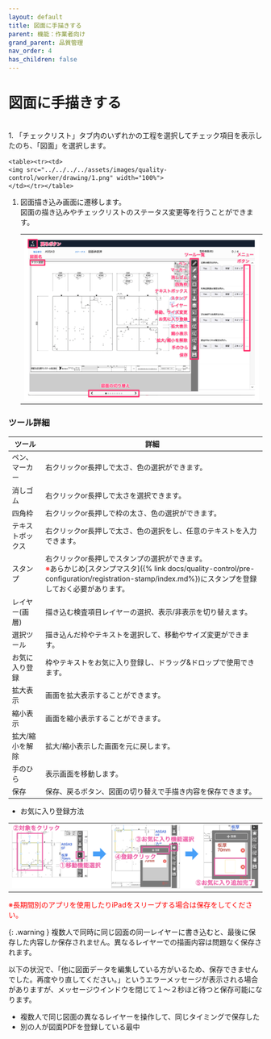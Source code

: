```yaml
---
layout: default
title: 図面に手描きする
parent: 機能：作業者向け
grand_parent: 品質管理
nav_order: 4
has_children: false
---
```


# 図面に手描きする

<br>
1. 「チェックリスト」タブ内のいずれかの工程を選択してチェック項目を表示したのち、「図面」を選択します。

    <table><tr><td>
    <img src="../../../../assets/images/quality-control/worker/drawing/1.png" width="100%">
    </td></tr></table>

1. 図面描き込み画面に遷移します。  
   図面の描き込みやチェックリストのステータス変更等を行うことができます。

    <table><tr><td>
    <img src="../../../../assets/images/quality-control/worker/drawing/2.png" width="100%">
    </td></tr></table>

### ツール詳細

| ツール           | 詳細                                                                                                                                                     | 
| ---------------- | -------------------------------------------------------------------------------------------------------------------------------------------------------- | 
| ペン、マーカー   | 右クリックor長押しで太さ、色の選択ができます。                                                                                                           | 
| 消しゴム         | 右クリックor長押しで太さを選択できます。                                                                                                           | 
| 四角枠           | 右クリックor長押しで枠の太さ、色の選択ができます。                                                                                                       | 
| テキストボックス | 右クリックor長押しで太さ、色の選択をし、任意のテキストを入力できます。                                                                                   | 
| スタンプ         | 右クリックor長押しでスタンプの選択ができます。  <br><span style="color: red; ">※</span>あらかじめ[スタンプマスタ]({% link docs/quality-control/pre-configuration/registration-stamp/index.md%})にスタンプを登録しておく必要があります。 | 
| レイヤー(画層)   | 描き込む検査項目レイヤーの選択、表示/非表示を切り替えます。                                                                                              | 
| 選択ツール | 描き込んだ枠やテキストを選択して、移動やサイズ変更ができます。                                                                                                     | 
| お気に入り登録   | 枠やテキストをお気に入り登録し、ドラッグ&ドロップで使用できます。                                                                                        | 
| 拡大表示         | 画面を拡大表示することができます。                                                                                                                       | 
| 縮小表示         | 画面を縮小表示することができます。                                                                                                                       | 
| 拡大/縮小を解除  | 拡大/縮小表示した画面を元に戻します。                                                                                                                    | 
| 手のひら         | 表示画面を移動します。                                                                                                                                   | 
| 保存             | 保存、戻るボタン、図面の切り替えで手描き内容を保存できます。                                                                                             | 

- お気に入り登録方法  
    
<table><tr><td>
<img src="../../../../assets/images/quality-control/worker/drawing/3.png" width="100%">
</td></tr></table> 

<span style="color: red; ">※長期間別のアプリを使用したりiPadをスリープする場合は保存をしてください。</span>


{: .warning }
複数人で同時に同じ図面の同一レイヤーに書き込むと、最後に保存した内容しか保存されません。異なるレイヤーでの描画内容は問題なく保存されます。

以下の状況で、「他に図面データを編集している方がいるため、保存できませんでした。再度やり直してください。」というエラーメッセージが表示される場合がありますが、メッセージウインドウを閉じて１〜２秒ほど待つと保存可能になります。
- 複数人で同じ図面の異なるレイヤーを操作して、同じタイミングで保存した
- 別の人が図面PDFを登録している最中